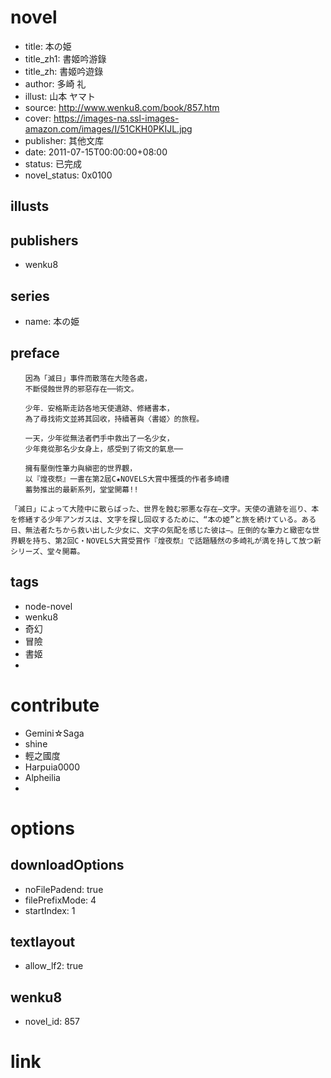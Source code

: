 # novel

- title: 本の姫
- title_zh1: 書姬吟游錄
- title_zh: 書姬吟遊錄
- author: 多崎 礼
- illust: 山本 ヤマト
- source: http://www.wenku8.com/book/857.htm
- cover: https://images-na.ssl-images-amazon.com/images/I/51CKH0PKIJL.jpg
- publisher: 其他文库
- date: 2011-07-15T00:00:00+08:00
- status: 已完成
- novel_status: 0x0100

## illusts


## publishers

- wenku8

## series

- name: 本の姫

## preface


```
　　因為「滅日」事件而散落在大陸各處，
　　不斷侵蝕世界的邪惡存在──術文。

　　少年．安格斯走訪各地天使遺跡、修繕書本，
　　為了尋找術文並將其回收，持續著與〈書姬〉的旅程。

　　一天，少年從無法者們手中救出了一名少女，
　　少年竟從那名少女身上，感受到了術文的氣息──

　　擁有壓倒性筆力與縝密的世界觀，
　　以『煌夜祭』一書在第2屆C★NOVELS大賞中獲獎的作者多崎禮
　　蓄勢推出的最新系列，堂堂開幕!!

「滅日」によって大陸中に散らばった、世界を蝕む邪悪な存在―文字。天使の遺跡を巡り、本を修繕する少年アンガスは、文字を探し回収するために、“本の姫”と旅を続けている。ある日、無法者たちから救い出した少女に、文字の気配を感じた彼は―。圧倒的な筆力と緻密な世界観を持ち、第2回C・NOVELS大賞受賞作『煌夜祭』で話題騒然の多崎礼が満を持して放つ新シリーズ、堂々開幕。
```

## tags

- node-novel
- wenku8
- 奇幻
- 冒險
- 書姬
-

# contribute

- Gemini☆Saga
- shine
- 輕之國度
- Harpuia0000
- Alpheilia
-

# options

## downloadOptions

- noFilePadend: true
- filePrefixMode: 4
- startIndex: 1

## textlayout

- allow_lf2: true

## wenku8

- novel_id: 857

# link


